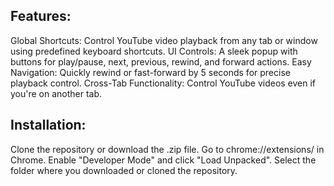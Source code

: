 <h2>Features:</h2>
Global Shortcuts: Control YouTube video playback from any tab or window using predefined keyboard shortcuts.
UI Controls: A sleek popup with buttons for play/pause, next, previous, rewind, and forward actions.
Easy Navigation: Quickly rewind or fast-forward by 5 seconds for precise playback control.
Cross-Tab Functionality: Control YouTube videos even if you're on another tab.

<h2>Installation:</h2>
Clone the repository or download the .zip file.
Go to chrome://extensions/ in Chrome.
Enable "Developer Mode" and click "Load Unpacked".
Select the folder where you downloaded or cloned the repository.
